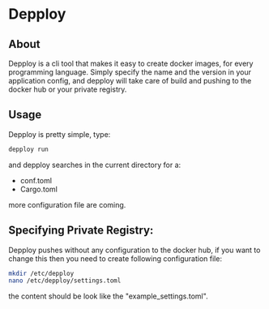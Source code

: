# Depploy

## About
Depploy is a cli tool that makes it easy to create docker images, for every programming language.
Simply specify the name and the version in your application config, and depploy will take care of build and pushing to the docker hub or your private registry.

## Usage
Depploy is pretty simple, type:
```bash
depploy run
```
and depploy searches in the current directory for a:
- conf.toml
- Cargo.toml

more configuration file are coming.

## Specifying Private Registry:
Depploy pushes without any configuration to the docker hub,
if you want to change this then you need to create following configuration file:

```bash
mkdir /etc/depploy
nano /etc/depploy/settings.toml
```
the content should be look like the "example_settings.toml".